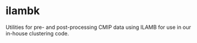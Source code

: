 # ilambk
Utilities for pre- and post-processing CMIP data using ILAMB for use in our in-house clustering code.

